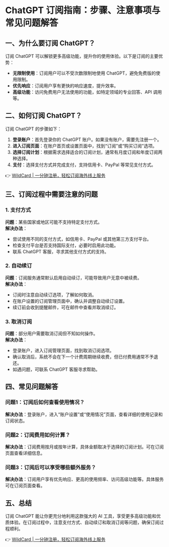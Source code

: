 # ChatGPT 订阅指南：步骤、注意事项与常见问题解答

## 一、为什么要订阅 ChatGPT？

订阅 ChatGPT 可以解锁更多高级功能，提升你的使用体验。以下是订阅的主要优势：

- **无限制使用**：订阅用户可以不受次数限制地使用 ChatGPT，避免免费版的使用限制。  
- **优先响应**：订阅用户享有更快的响应速度，提升效率。  
- **高级功能**：访问免费用户无法使用的功能，如特定领域的专业回答、API 调用等。

## 二、如何订阅 ChatGPT？

订阅 ChatGPT 的步骤如下：

1. **登录账户**：首先登录你的 ChatGPT 账户。如果没有账户，需要先注册一个。  
2. **进入订阅页面**：在账户首页或设置页面中，找到“订阅”或“购买订阅”选项。  
3. **选择订阅计划**：根据需求选择适合的订阅计划，通常有月度订阅和年度订阅两种选择。  
4. **支付**：选择支付方式并完成支付，支持信用卡、PayPal 等常见支付方式。

👉 [WildCard | 一分钟注册，轻松订阅海外线上服务](https://bbtdd.com/WildCard)

## 三、订阅过程中需要注意的问题

### 1. 支付方式
**问题**：某些国家或地区可能不支持特定支付方式。  
**解决办法**：
- 尝试使用不同的支付方式，如信用卡、PayPal 或其他第三方支付平台。  
- 检查支付平台是否支持国际支付，必要时启用此功能。  
- 联系 ChatGPT 客服，寻求其他支付方式的支持。

### 2. 自动续订
**问题**：订阅服务通常默认启用自动续订，可能导致用户无意中被续费。  
**解决办法**：
- 订阅时注意自动续订选项，了解如何取消。  
- 在账户设置的订阅管理页面中，确认并调整自动续订设置。  
- 续订前会收到提醒邮件，可在邮件中查看并取消续订。

### 3. 取消订阅
**问题**：部分用户需要取消订阅但不知如何操作。  
**解决办法**：
- 登录账户，进入订阅管理页面，找到取消订阅选项。  
- 确认取消后，系统不会在下一个计费周期继续收费，但已付费用通常不予退还。  
- 如遇问题，可联系 ChatGPT 客服寻求帮助。

## 四、常见问题解答

### 问题1：订阅后如何查看使用情况？
**解决办法**：登录账户，进入“账户设置”或“使用情况”页面，查看详细的使用记录和订阅状态。

### 问题2：订阅费用如何计算？
**解决办法**：订阅费用按月或按年计算，具体金额取决于选择的订阅计划。可在订阅页面查看详细信息。

### 问题3：订阅后可以享受哪些额外服务？
**解决办法**：订阅用户享有优先响应、更高的使用频率、访问高级功能等。具体服务可在订阅页面查看。

## 五、总结

订阅 ChatGPT 能让你更充分地利用这款强大的 AI 工具，享受更多高级功能和优质体验。在订阅过程中，注意支付方式、自动续订和取消订阅等问题，确保订阅过程顺利。

👉 [WildCard | 一分钟注册，轻松订阅海外线上服务](https://bbtdd.com/WildCard)